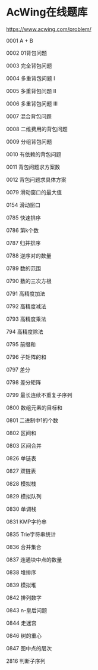# AcWing在线题库

https://www.acwing.com/problem/

0001 A + B

0002 01背包问题

0003 完全背包问题

0004 多重背包问题 I

0005 多重背包问题 II

0006 多重背包问题 III

0007 混合背包问题

0008 二维费用的背包问题

0009 分组背包问题

0010 有依赖的背包问题

0011 背包问题求方案数

0012 背包问题求具体方案

0079 滑动窗口的最大值

0154 滑动窗口

0785 快速排序

0786 第k个数

0787 归并排序

0788 逆序对的数量

0789 数的范围

0790 数的三次方根

0791 高精度加法

0792 高精度减法

0793 高精度乘法

794 高精度除法

0795 前缀和

0796 子矩阵的和

0797 差分

0798 差分矩阵

0799 最长连续不重复子序列

0800 数组元素的目标和

0801 二进制中1的个数

0802 区间和

0803 区间合并

0826 单链表

0827 双链表

0828 模拟栈

0829 模拟队列

0830 单调栈

0831 KMP字符串

0835 Trie字符串统计

0836 合并集合

0837 连通块中点的数量

0838 堆排序

0839 模拟堆

0842 排列数字

0843 n-皇后问题

0844 走迷宫

0846 树的重心

0847 图中点的层次

2816 判断子序列

































